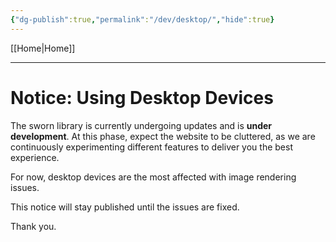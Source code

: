 ```yaml
---
{"dg-publish":true,"permalink":"/dev/desktop/","hide":true}
---
```


[[Home\|Home]]

***

# Notice: Using Desktop Devices

The sworn library is currently undergoing updates and is **under development**. At this phase, expect the website to be cluttered, as we are continuously experimenting different features to deliver you the best experience.

For now, desktop devices are the most affected with image rendering issues.

This notice will stay published until the issues are fixed.

Thank you.
